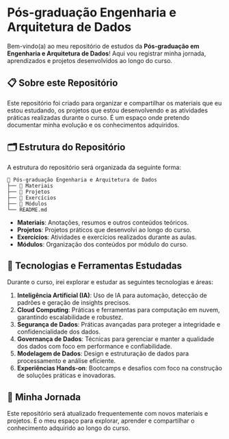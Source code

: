 # Pós-graduação Engenharia e Arquitetura de Dados

Bem-vindo(a) ao meu repositório de estudos da **Pós-graduação em Engenharia e Arquitetura de Dados**! Aqui vou registrar minha jornada, aprendizados e projetos desenvolvidos ao longo do curso.

## 📋 Sobre este Repositório

Este repositório foi criado para organizar e compartilhar os materiais que eu estou estudando, os projetos que estou desenvolvendo e as atividades práticas realizadas durante o curso. É um espaço onde pretendo documentar minha evolução e os conhecimentos adquiridos.

## 🗂 Estrutura do Repositório

A estrutura do repositório será organizada da seguinte forma:

```
📂 Pós-graduação Engenharia e Arquitetura de Dados
├── 📁 Materiais
├── 📁 Projetos
├── 📁 Exercícios
├── 📁 Módulos
└── README.md
```

- **Materiais**: Anotações, resumos e outros conteúdos teóricos.
- **Projetos**: Projetos práticos que desenvolvi ao longo do curso.
- **Exercícios**: Atividades e exercícios realizados durante as aulas.
- **Módulos**: Organização dos conteúdos por módulo do curso.

## 🚀 Tecnologias e Ferramentas Estudadas

Durante o curso, irei explorar e estudar as seguintes tecnologias e áreas:

1. **Inteligência Artificial (IA)**: Uso de IA para automação, detecção de padrões e geração de insights precisos.
2. **Cloud Computing**: Práticas e ferramentas para computação em nuvem, garantindo escalabilidade e robustez.
3. **Segurança de Dados**: Práticas avançadas para proteger a integridade e confidencialidade dos dados.
4. **Governança de Dados**: Técnicas para gerenciar e manter a qualidade dos dados com foco em performance e confiabilidade.
5. **Modelagem de Dados**: Design e estruturação de dados para processamento e análise eficiente.
6. **Experiências Hands-on**: Bootcamps e desafios com foco na construção de soluções práticas e inovadoras.

## 🌱 Minha Jornada

Este repositório será atualizado frequentemente com novos materiais e projetos. É o meu espaço para explorar, aprender e compartilhar o conhecimento adquirido ao longo do curso.
